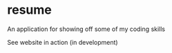 # resume

An application for showing off some of my coding skills

See website in action (in development)
